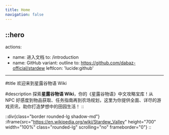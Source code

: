 ```yaml
---
title: Home
navigation: false
---
```


::hero
---
actions:
  - name: 进入文档
    to: /introduction
  - name: GitHub
    variant: outline
    to: https://github.com/dabaz-official/stardew
    leftIcon: 'lucide:github'
---

#title
欢迎来到星露谷物语 Wiki

#description
探索**星露谷物语 Wiki**，你的《星露谷物语》中文攻略宝库！从 NPC 好感度到物品获取、任务指南再到农场规划，这里为你提供全面、详尽的游戏资讯，助你打造梦想中的田园生活！
::

::div{class="border rounded-lg shadow-md"}
  :iframe{src="https://en.wikipedia.org/wiki/Stardew_Valley" height="700" width="100%" class="rounded-lg" scrolling="no" frameborder="0"}
::
